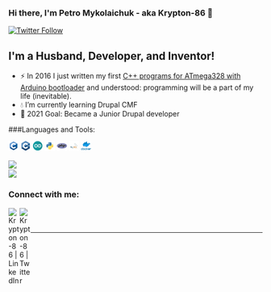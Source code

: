 ### Hi there, I'm Petro Mykolaichuk - aka Krypton-86 👋

[![Twitter Follow](https://img.shields.io/twitter/follow/Peter38019371?color=1DA1F2&logo=twitter&style=for-the-badge)](https://twitter.com/intent/follow?original_referer=https%3A%2F%2Fgithub.com%2FPeter38019371&screen_name=Peter38019371)

## I'm a Husband, Developer, and Inventor!

- ⚡ In 2016 I just written my first [C++ programs for ATmega328 with Arduino bootloader][HomeAutomation] and understood: programming will be a part of my life (inevitable). 
- 💧 I’m currently learning Drupal CMF
- 🥅 2021 Goal: Became a Junior Drupal developer


###Languages and Tools: 

<code><img height="20" src="https://raw.githubusercontent.com/github/explore/80688e429a7d4ef2fca1e82350fe8e3517d3494d/topics/c/c.png"></code>
<code><img height="20" src="https://raw.githubusercontent.com/github/explore/80688e429a7d4ef2fca1e82350fe8e3517d3494d/topics/cpp/cpp.png"></code>
<code><img height="20" src="https://raw.githubusercontent.com/github/explore/80688e429a7d4ef2fca1e82350fe8e3517d3494d/topics/arduino/arduino.png"></code>
<code><img height="20" src="https://raw.githubusercontent.com/github/explore/80688e429a7d4ef2fca1e82350fe8e3517d3494d/topics/python/python.png"></code>
<code><img height="20" src="https://raw.githubusercontent.com/github/explore/80688e429a7d4ef2fca1e82350fe8e3517d3494d/topics/php/php.png"></code>
<code><img height="20" src="https://raw.githubusercontent.com/github/explore/80688e429a7d4ef2fca1e82350fe8e3517d3494d/topics/mysql/mysql.png"></code>
<code><img height="20" src="https://raw.githubusercontent.com/github/explore/80688e429a7d4ef2fca1e82350fe8e3517d3494d/topics/docker/docker.png"></code>

<img align="center" src="https://github-readme-stats.vercel.app/api?username=krypton-86&show_icons=true&include_all_commits=true&theme=buefy&hide_border=true" /> <br />
<img align="center" src="https://github-readme-stats.vercel.app/api/top-langs/?username=krypton-86&layout=compact&theme=buefy&hide_border=true" />

### Connect with me:

[<img align="left" alt="Krypton-86 | LinkedIn" width="22px" src="https://cdn.jsdelivr.net/npm/simple-icons@v3/icons/linkedin.svg" />][linkedin]
[<img align="left" alt="Krypton-86 | Twitter" width="22px" src="https://cdn.jsdelivr.net/npm/simple-icons@v3/icons/twitter.svg" />][twitter]


<br />
<br />

---

[linkedin]: https://www.linkedin.com/in/petro-mykolaichuk-006a60202/
[twitter]: https://twitter.com/Peter38019371
[HomeAutomation]: https://github.com/Krypton-86/arduino
